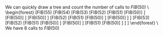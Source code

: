 We can quickly draw a tree and count the number of calls to $FIB(50)$ \\
\begin{forest}
[FIB$(55)$
[FIB$(54)$
[FIB$(53)$
[FIB$(52)$
[FIB$(51)$
[FIB$(50)$]
]
[FIB$(50)$]
]
[FIB$(50)$]
]
[FIB$(52)$
[FIB$(51)$
[FIB$(50)$]
]
[FIB$(50)$]
]
]
[FIB$(53)$
[FIB$(52)$
[FIB$(51)$
[FIB$(50)$]
]
[FIB$(50)$]
]
[FIB$(51)$
[FIB$(50)$]
]
]
]
\end{forest} \\
We have 8 calls to $FIB(50)$
